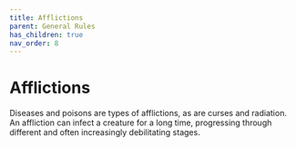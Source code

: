 ```yaml
---
title: Afflictions
parent: General Rules
has_children: true
nav_order: 8
---
```


# Afflictions
Diseases and poisons are types of afflictions, as are curses and radiation. An affliction can infect a creature for a long time, progressing through different and often increasingly debilitating stages.
